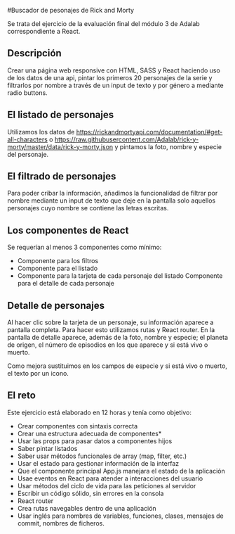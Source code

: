#Buscador de pesonajes de Rick and Morty

Se trata del ejercicio de la evaluación final del módulo 3 de Adalab correspondiente a React. 

## Descripción

Crear una página web responsive con HTML, SASS y React haciendo uso de los datos de una api, pintar los primeros 20 personajes de la serie y filtrarlos por nombre a través de un input de texto y por género a mediante radio buttons. 

## El listado de personajes

Utilizamos los datos de https://rickandmortyapi.com/documentation/#get-all-characters o https://raw.githubusercontent.com/Adalab/rick-y-morty/master/data/rick-y-morty.json y pintamos la foto, nombre y especie del personaje. 

## El filtrado de personajes

Para poder cribar la información, añadimos la funcionalidad de filtrar por nombre mediante un input de texto que deje en la pantalla solo aquellos personajes cuyo nombre se contiene las letras escritas. 

## Los componentes de React

Se requerían al menos 3 componentes como mínimo: 
- Componente para los filtros
- Componente para el listado
- Componente para la tarjeta de cada personaje del listado Componente para el detalle de cada personaje

## Detalle de personajes

Al hacer clic sobre la tarjeta de un personaje, su información aparece a pantalla completa. Para hacer esto utilizamos rutas y React router. En la pantalla de detalle aparece, además de la foto, nombre y especie; el planeta de origen, el número de episodios en los que aparece y si está vivo o muerto.

Como mejora sustituimos en los campos de especie y si está vivo o muerto, el texto por un icono.
     
## El reto

Este ejercicio está elaborado en 12 horas y tenía como objetivo: 
      
- Crear componentes con sintaxis correcta
- Crear una estructura adecuada de componentes*
- Usar las props para pasar datos a componentes hijos
- Saber pintar listados
- Saber usar métodos funcionales de array (map, filter, etc.)
- Usar el estado para gestionar información de la interfaz
- Que el componente principal App.js manejara el estado de la aplicación
- Usae eventos en React para atender a interacciones del usuario       
- Usar métodos del ciclo de vida para las peticiones al servidor
- Escribir un código sólido, sin errores en la consola
- React router
- Crea rutas navegables dentro de una aplicación
- Usar inglés para nombres de variables, funciones, clases, mensajes de commit, nombres de ficheros. 
